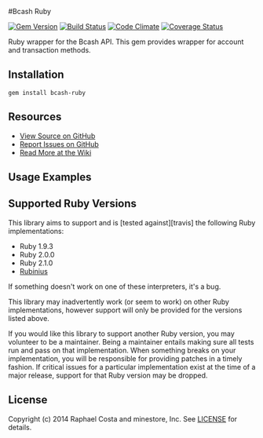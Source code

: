 #Bcash Ruby

[![Gem
Version](http://img.shields.io/gem/v/bcash-ruby.svg)](https://rubygems.org/gems/bcash-ruby)
[![Build Status](https://travis-ci.org/minestore/bcash-ruby.svg?branch=master)](https://travis-ci.org/minestore/bcash-ruby)
[![Code Climate](https://codeclimate.com/github/minestore/bcash-ruby/badges/gpa.svg)](https://codeclimate.com/github/minestore/bcash-ruby)
[![Coverage
Status](https://coveralls.io/repos/minestore/bcash-ruby/badge.png)](https://coveralls.io/r/minestore/bcash-ruby)

Ruby wrapper for the Bcash API. This gem provides wrapper for account and
transaction methods.

## Installation
    gem install bcash-ruby


## Resources
* [View Source on GitHub][code]
* [Report Issues on GitHub][issues]
* [Read More at the Wiki][wiki]

[code]: https://github.com/minestore/bcash-ruby
[issues]: https://github.com/minestore/bcash-ruby/issues
[wiki]: https://wiki.github.com/minestore/bcash-ruby

## Usage Examples

## Supported Ruby Versions
This library aims to support and is [tested against][travis] the following Ruby
implementations:

* Ruby 1.9.3
* Ruby 2.0.0
* Ruby 2.1.0
* [Rubinius][]

[rubinius]: http://rubini.us/

If something doesn't work on one of these interpreters, it's a bug.

This library may inadvertently work (or seem to work) on other Ruby
implementations, however support will only be provided for the versions listed
above.

If you would like this library to support another Ruby version, you may
volunteer to be a maintainer. Being a maintainer entails making sure all tests
run and pass on that implementation. When something breaks on your
implementation, you will be responsible for providing patches in a timely
fashion. If critical issues for a particular implementation exist at the time
of a major release, support for that Ruby version may be dropped.

## License
Copyright (c) 2014 Raphael Costa and minestore, Inc. See [LICENSE][] for
details.

[license]: LICENSE
